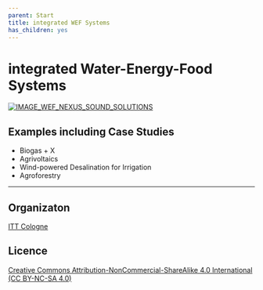 ```yaml
---
parent: Start
title: integrated WEF Systems
has_children: yes
---
```

# integrated Water-Energy-Food Systems

[![IMAGE_WEF_NEXUS_SOUND_SOLUTIONS](http://img.youtube.com/vi/NdoSNjY0jt4/0.jpg)](http://www.youtube.com/watch?v=NdoSNjY0jt4 "LU9 WEF Nexus sound solutions")


## Examples including Case Studies
- Biogas + X
- Agrivoltaics
- Wind-powered Desalination for Irrigation
- Agroforestry

___

## Organizaton
[ITT Cologne](https://www.tt.th-koeln.de/)

## Licence
[Creative Commons Attribution-NonCommercial-ShareAlike 4.0 International (CC BY-NC-SA 4.0)](https://creativecommons.org/licenses/by-nc-sa/4.0/)
